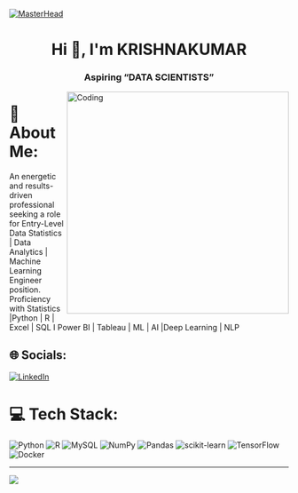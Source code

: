 [![MasterHead](https://thethinkcloud.co/wp-content/uploads/2020/07/data-presentation.gif)](https://KRISHNAKUMAR-09.io)

<h1 align="center">Hi 👋, I'm KRISHNAKUMAR</h1>
<h3 align="center">Aspiring “DATA SCIENTISTS”</h3>

<img align= "right" alt="Coding" width= "400" src="https://media.istockphoto.com/id/1349561701/video/4k-data-science-animated-tag-word-cloud-text-design-animation-seamless-loop.jpg?b=1&s=640x640&k=20&c=rKu2lM8i-ZHJWo9J9g8_nD3v305pLHKvdmst7zBXZwk=">

# 💫 About Me:
An energetic and results-driven professional seeking a role for  Entry-Level Data Statistics | Data Analytics | Machine Learning Engineer position. 
Proficiency with Statistics |Python | R | Excel | SQL I Power BI | Tableau |  ML | AI |Deep Learning | NLP




## 🌐 Socials:
[![LinkedIn](https://img.shields.io/badge/LinkedIn-%230077B5.svg?logo=linkedin&logoColor=white)](https://linkedin.com/in/https://www.linkedin.com/in/krishnakumar-g-ba7a7a24a/) 

# 💻 Tech Stack:
![Python](https://img.shields.io/badge/python-3670A0?style=plastic&logo=python&logoColor=ffdd54) ![R](https://img.shields.io/badge/r-%23276DC3.svg?style=plastic&logo=r&logoColor=white) ![MySQL](https://img.shields.io/badge/mysql-%2300f.svg?style=plastic&logo=mysql&logoColor=white) ![NumPy](https://img.shields.io/badge/numpy-%23013243.svg?style=plastic&logo=numpy&logoColor=white) ![Pandas](https://img.shields.io/badge/pandas-%23150458.svg?style=plastic&logo=pandas&logoColor=white) ![scikit-learn](https://img.shields.io/badge/scikit--learn-%23F7931E.svg?style=plastic&logo=scikit-learn&logoColor=white) ![TensorFlow](https://img.shields.io/badge/TensorFlow-%23FF6F00.svg?style=plastic&logo=TensorFlow&logoColor=white) ![Docker](https://img.shields.io/badge/docker-%230db7ed.svg?style=plastic&logo=docker&logoColor=white)


---
[![](https://visitcount.itsvg.in/api?id=KRISHNAKUMAR&icon=5&color=0)](https://visitcount.itsvg.in)

<!-- Proudly created with GPRM ( https://gprm.itsvg.in ) -->
